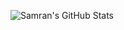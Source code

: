![Samran's GitHub Stats](https://github-readme-stats.vercel.app/api?username=samranahm&show_icons=true&theme=radical)
